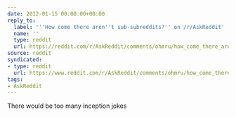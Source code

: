 ```yaml
---
date: 2012-01-15 00:00:00+00:00
reply_to:
  label: '''How come there aren''t sub-subreddits?'' on /r/AskReddit'
  name: ''
  type: reddit
  url: https://reddit.com/r/AskReddit/comments/ohmru/how_come_there_arent_subsubreddits/
source: reddit
syndicated:
- type: reddit
  url: https://www.reddit.com/r/AskReddit/comments/ohmru/how_come_there_arent_subsubreddits/c3hblx9/
tags:
- AskReddit
---
```


There would be too many inception jokes